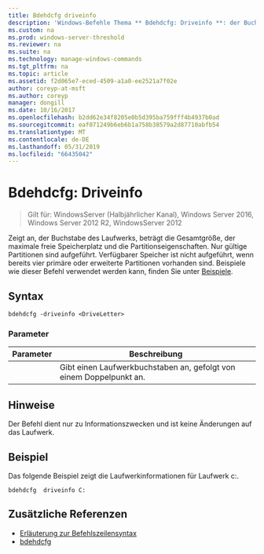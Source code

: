 ```yaml
---
title: Bdehdcfg driveinfo
description: 'Windows-Befehle Thema ** Bdehdcfg: Driveinfo **: der Buchstabe des Laufwerks, beträgt die Gesamtgröße, der maximale freie Speicherplatz und die Partitionseigenschaften angezeigt.'
ms.custom: na
ms.prod: windows-server-threshold
ms.reviewer: na
ms.suite: na
ms.technology: manage-windows-commands
ms.tgt_pltfrm: na
ms.topic: article
ms.assetid: f2d065e7-eced-4509-a1a0-ee2521a7f02e
author: coreyp-at-msft
ms.author: coreyp
manager: dongill
ms.date: 10/16/2017
ms.openlocfilehash: b2dd62e34f8205e0b5d395ba759fff4b4937b0ad
ms.sourcegitcommit: eaf071249b6eb6b1a758b38579a2d87710abfb54
ms.translationtype: MT
ms.contentlocale: de-DE
ms.lasthandoff: 05/31/2019
ms.locfileid: "66435042"
---
```

# <a name="bdehdcfg-driveinfo"></a>Bdehdcfg: Driveinfo

>Gilt für: WindowsServer (Halbjährlicher Kanal), Windows Server 2016, Windows Server 2012 R2, WindowsServer 2012

Zeigt an, der Buchstabe des Laufwerks, beträgt die Gesamtgröße, der maximale freie Speicherplatz und die Partitionseigenschaften. Nur gültige Partitionen sind aufgeführt. Verfügbarer Speicher ist nicht aufgeführt, wenn bereits vier primäre oder erweiterte Partitionen vorhanden sind. Beispiele wie dieser Befehl verwendet werden kann, finden Sie unter [Beispiele](#BKMK_Examples).
## <a name="syntax"></a>Syntax
```
bdehdcfg -driveinfo <DriveLetter>
```
### <a name="parameters"></a>Parameter

|   Parameter   |                  Beschreibung                  |
|---------------|-----------------------------------------------|
| <DriveLetter> | Gibt einen Laufwerkbuchstaben an, gefolgt von einem Doppelpunkt an. |

## <a name="remarks"></a>Hinweise
Der Befehl dient nur zu Informationszwecken und ist keine Änderungen auf das Laufwerk.
## <a name="BKMK_Examples"></a>Beispiel
Das folgende Beispiel zeigt die Laufwerkinformationen für Laufwerk c:.
```
bdehdcfg  driveinfo C:
```
## <a name="additional-references"></a>Zusätzliche Referenzen
-   [Erläuterung zur Befehlszeilensyntax](command-line-syntax-key.md)
-   [bdehdcfg](bdehdcfg.md)
